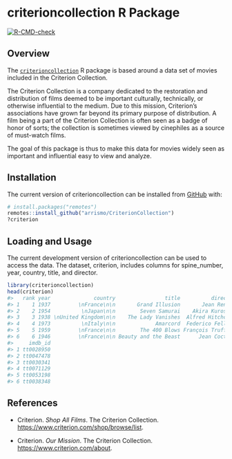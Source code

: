 
<!-- README.md is generated from README.Rmd. Please edit that file -->

# criterioncollection R Package

<!-- badges: start -->

[![R-CMD-check](https://github.com/arrismo/CriterionCollection/workflows/R-CMD-check/badge.svg)](https://github.com/arrismo/CriterionCollection/actions)
<!-- badges: end -->

## Overview

The
[`criterioncollection`](https://github.com/arrismo/criterioncollection)
R package is based around a data set of movies included in the Criterion
Collection.

The Criterion Collection is a company dedicated to the restoration and
distribution of films deemed to be important culturally, technically, or
otherwise influential to the medium. Due to this mission, Criterion’s
associations have grown far beyond its primary purpose of distribution.
A film being a part of the Criterion Collection is often seen as a badge
of honor of sorts; the collection is sometimes viewed by cinephiles as a
source of must-watch films.

The goal of this package is thus to make this data for movies widely
seen as important and influential easy to view and analyze.

## Installation

The current version of criterioncollection can be installed from
[GitHub](https://github.com/) with:

``` r
# install.packages("remotes")
remotes::install_github("arrismo/CriterionCollection")
?criterion
```

## Loading and Usage

The current development version of criterioncollection can be used to
access the data. The dataset, criterion, includes columns for
spine_number, year, country, title, and director.

``` r
library(criterioncollection)
head(criterion)
#>   rank year              country                title          director
#> 1    1 1937         \nFrance\n\n       Grand Illusion       Jean Renoir
#> 2    2 1954          \nJapan\n\n        Seven Samurai    Akira Kurosawa
#> 3    3 1938 \nUnited Kingdom\n\n    The Lady Vanishes  Alfred Hitchcock
#> 4    4 1973          \nItaly\n\n             Amarcord  Federico Fellini
#> 5    5 1959         \nFrance\n\n        The 400 Blows François Truffaut
#> 6    6 1946         \nFrance\n\n Beauty and the Beast      Jean Cocteau
#>     imdb_id
#> 1 tt0028950
#> 2 tt0047478
#> 3 tt0030341
#> 4 tt0071129
#> 5 tt0053198
#> 6 tt0038348
```

## References

-   Criterion. *Shop All Films*. The Criterion Collection.
    <https://www.criterion.com/shop/browse/list>.

-   Criterion. *Our Mission*. The Criterion Collection.
    <https://www.criterion.com/about>.
